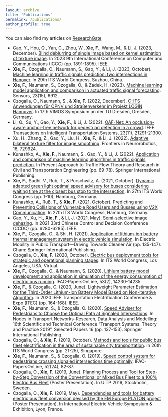 ```yaml
---
layout: archive
title: "Publications"
permalink: /publications/
author_profile: true
---
```


You can also find my articles on [ResearchGate](https://www.researchgate.net/profile/Feng-Xie-40/research)

- Gao, Y., Hou, Q., Yan, C., Zhou, W., **Xie, F.**, Wang, M., & Li, J. (2023, December). [Blind deblurring of single image based on kernel estimation of texture image](https://ieeexplore.ieee.org/abstract/document/10507558). In 2023 9th International Conference on Computer and Communications (ICCC) (pp. 1891-1895). IEEE.
- **Xie, F.**, Czogalla, O., Naumann, S., Gao, Y., & Li, J. (2023, October). [Machine learning in traffic signals prediction: two intersections in Hanover](https://www.researchgate.net/publication/375082888_MACHINE_LEARNING_IN_TRAFFIC_SIGNALS_PREDICTION_TWO_INTERSECTIONS_IN_HANOVER). In 29th ITS World Congress, Suzhou, China.
- **Xie, F.**, Naumann, S., Czogalla, O., & Zadek, H. (2023). [Machine learning model application and comparison in actuated traffic signal forecasting](https://www.mdpi.com/1424-8220/23/15/6912). Sensors, 23(15), 6912.
- Czogalla, O., Naumann, S., & **Xie, F.** (2022, December). [C-ITS Anwendungen für ÖPNV und Straßenverkehr im Projekt LOGIN Hannover](https://www.researchgate.net/publication/365954401_C-ITS_Anwendungen_fur_OPNV_und_Strassenverkehr_im_Projekt_LOGIN_Hannover). In 17th VIMOS Symposium an der TU Dresden, Dresden, Germany.
- Li, Q., Su, Y., Gao, Y., **Xie, F.**, & Li, J. (2022). [OAF-Net: An occlusion-aware anchor-free network for pedestrian detection in a crowd](https://ieeexplore.ieee.org/abstract/document/9770474). IEEE Transactions on Intelligent Transportation Systems, 23(11), 21291-21300.
- Xu, H., Zhang, Z., Gao, Y., Liu, H., **Xie, F.**, & Li, J. (2022). [Adaptive bilateral texture filter for image smoothing](https://www.frontiersin.org/journals/neurorobotics/articles/10.3389/fnbot.2022.729924/full). Frontiers in Neurorobotics, 16, 729924.
- Kunashko, A., **Xie, F.**, Naumann, S., Gao, Y., & Li, J. (2022). [Application and comparison of machine learning algorithms in traffic signals prediction](https://link.springer.com/chapter/10.1007/978-3-030-93370-8_5). In Present Approach to Traffic Flow Theory and Research in Civil and Transportation Engineering (pp. 69-78). Springer International Publishing.
- **Xie, F.**, Sudhi, V., Rub, T., & Purschwitz, A. (2021, October). [Dynamic adapted green light optimal speed advisory for buses considering waiting time at the closest bus stop to the intersection](https://www.researchgate.net/publication/355369230_Dynamic_adapted_green_light_optimal_speed_advisory_for_buses_considering_waiting_time_at_the_closest_bus_stop_to_the_intersection). In 27th ITS World Congress (pp. 1-10), Hamburg, Germany.
- Kunashko, A., Ruß, T., & **Xie, F.** (2021, October). [Predicting and Preventing Collisions of Vulnerable Road Users and Busses using V2X Communication](https://www.researchgate.net/publication/355369130_Predicting_and_Preventing_Collisions_of_Vulnerable_Road_Users_and_Busses_using_V2X_Communication). In 27th ITS World Congress, Hamburg, Germany.
- Gao, Y., Xu, H., **Xie, F.**, & Li, J. (2021, May). [Semi-selective image dehazing](https://www.researchgate.net/publication/351829933_Semi-selective_image_dehazing). In 2021 33rd Chinese Control and Decision Conference (CCDC) (pp. 6280-6285). IEEE.
- **Xie, F.**, Czogalla, O., & Shi, H. (2021). [Application of lithium-ion battery thermal management system in electric vehicle simulation](https://www.researchgate.net/publication/351074333_Application_of_Lithium-Ion_Battery_Thermal_Management_System_in_Electric_Vehicle_Simulation). In Electric Mobility in Public Transport—Driving Towards Cleaner Air (pp. 135-147). Cham: Springer International Publishing.
- Czogalla, O., **Xie, F.** (2020, October). [Electric bus deployment tools for strategic and operational planning stages](https://www.researchgate.net/publication/346787401_Electric_bus_deployment_tools_for_strategic_and_operational_planning_stages). In ITS World Congress, Los Angeles, USA, Virtual.
- **Xie, F.**, Czogalla, O., & Naumann, S. (2020). [Lithium battery model development and application in simulation of the energy consumption of electric bus running](https://www.sciencedirect.com/science/article/pii/S2405896320315433). IFAC-PapersOnLine, 53(2), 14230-14235.
- **Xie, F.**, & Czogalla, O. (2020, June). [Lightweight Parameter Estimation for the Third-Order Lithium-Ion Battery Model Based on Non-iterative Algorithm](https://ieeexplore.ieee.org/abstract/document/9161753). In 2020 IEEE Transportation Electrification Conference & Expo (ITEC) (pp. 164-168). IEEE.
- **Xie, F.**, Naumann, S., & Czogalla, O. (2020). [Speed Adviser for Pedestrians to Choose the Optimal Path at Signaled Intersections](https://link.springer.com/chapter/10.1007/978-3-030-39109-6_11). In Nodes in Transport Networks–Research, Data Analysis and Modelling: 16th Scientific and Technical Conference “Transport Systems. Theory and Practice 2019”, Selected Papers 16 (pp. 137-153). Springer International Publishing.
- Czogalla, O., & **Xie, F.** (2019, October). [Methods and tools for public bus fleet electrification in the area of sustainable city transportation](https://www.researchgate.net/publication/332441134_Methods_and_tools_for_public_bus_fleet_electrification_in_the_area_of_sustainable_city_transportation). In 26th ITS World Congress (pp. 21-25), Singapore.
- **Xie, F.**, Naumann, S., & Czogalla, O. (2019). [Speed control system for pedestrians crossing signaled intersections time optimally](https://www.researchgate.net/publication/336346060_Speed_Control_System_for_Pedestrians_Crossing_Signaled_Intersections_Time_Optimally). IFAC-PapersOnLine, 52(24), 82-87.
- Czogalla, O., **Xie, F.** (2019, June). [Planning Process and Tool for Step-by-Step Conversion of the Conventional or Mixed Bus Fleet to a 100% Electric Bus Fleet](https://www.researchgate.net/publication/333603822_Planning_Process_and_Tool_for_Step-by-Step_Conversion_of_the_Conventional_or_Mixed_Bus_Fleet_to_a_100_Electric_Bus_Fleet) (Poster Presentation). In UITP 2019, Stockholm, Sweden.
- Czogalla, O., **Xie, F.** (2019, May). [Dependencies and tools for battery electric bus fleet conversion devised by the EM Europe PLATON project](https://www.researchgate.net/publication/333603739_Dependencies_and_tools_for_battery_electric_bus_fleet_conversion_devised_by_the_EM_Europe_PLATON_project) (Poster Presentation). In International Electric Vehicle Symposium & Exhibition, Lyon, France.






